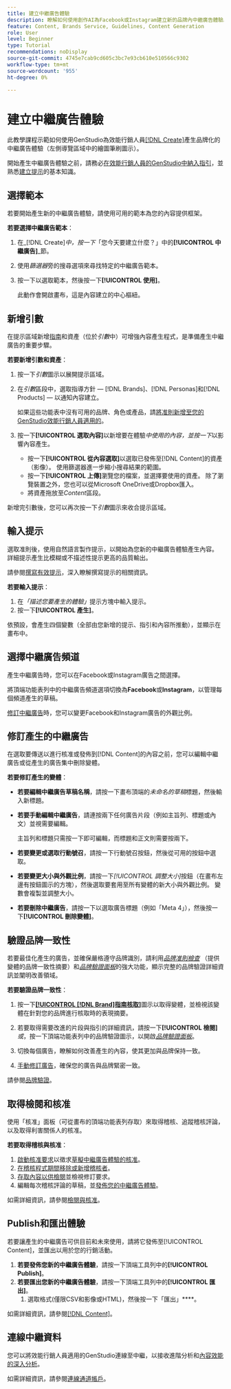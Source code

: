 ```yaml
---
title: 建立中繼廣告體驗
description: 瞭解如何使用創作AI為Facebook或Instagram建立新的品牌內中繼廣告體驗。
feature: Content, Brands Service, Guidelines, Content Generation
role: User
level: Beginner
type: Tutorial
recommendations: noDisplay
source-git-commit: 4745e7cab9cd605c3bc7e93cb610e510566c9302
workflow-type: tm+mt
source-wordcount: '955'
ht-degree: 0%

---
```



# 建立中繼廣告體驗

此教學課程示範如何使用GenStudio為效能行銷人員[[!DNL Create]](/help/user-guide/create/overview.md)產生品牌化的中繼廣告體驗（左側導覽區域中的繪圖筆刷圖示）。

開始產生中繼廣告體驗之前，請務必[在效能行銷人員的GenStudio中納入指引](/help/user-guide/guidelines/add-guidelines.md)，並熟悉[建立提示](/help/user-guide/effective-prompts.md)的基本知識。

## 選擇範本

若要開始產生新的中繼廣告體驗，請使用可用的範本為您的內容提供框架。

**若要選擇中繼廣告範本**：

1. 在&#x200B;_[!DNL Create]_中，按一下_「您今天要建立什麼？」中的&#x200B;**[!UICONTROL 中繼廣告]**_節。
1. 使用&#x200B;_篩選器_&#x200B;旁的搜尋選項來尋找特定的中繼廣告範本。
1. 按一下以選取範本，然後按一下&#x200B;**[!UICONTROL 使用]**。

   此動作會開啟畫布，這是內容建立的中心樞紐。

## 新增引數

在提示區域新增[指南](/help/user-guide/guidelines/overview.md)和資產（位於&#x200B;_引數_&#x200B;中）可增強內容產生程式，是準備產生中繼廣告的重要步驟。

**若要新增引數和資產**：

1. 按一下&#x200B;_引數_&#x200B;圖示以展開提示區域。
1. 在&#x200B;_引數_&#x200B;區段中，選取指導方針 — [!DNL Brands]、[!DNL Personas]和[!DNL Products] — 以通知內容建立。

   如果這些功能表中沒有可用的品牌、角色或產品，請[將准則新增至您的GenStudio效能行銷人員適用的](/help/user-guide/guidelines/add-guidelines.md)。

1. 按一下&#x200B;**[!UICONTROL 選取內容]**&#x200B;以新增要在體驗&#x200B;*中使用的內容，並按一下*&#x200B;以影響內容產生。
   * 按一下&#x200B;**[!UICONTROL 從內容選取]**&#x200B;以選取已發佈至[!DNL Content]的資產（影像）。 使用篩選器進一步縮小搜尋結果的範圍。
   * 按一下&#x200B;**[!UICONTROL 上傳]**&#x200B;瀏覽您的檔案，並選擇要使用的資產。 除了瀏覽裝置之外，您也可以從Microsoft OneDrive或Dropbox匯入。
   * 將資產拖放至&#x200B;_Content_&#x200B;區段。

新增完引數後，您可以再次按一下&#x200B;_引數_&#x200B;圖示來收合提示區域。

## 輸入提示

選取准則後，使用自然語言製作提示，以開始為您新的中繼廣告體驗產生內容。 詳細提示產生比模糊或不描述性提示更高的品質輸出。

請參閱[撰寫有效提示](/help/user-guide/effective-prompts.md)，深入瞭解撰寫提示的相關資訊。

**若要輸入提示**：

1. 在&#x200B;_「描述您要產生的體驗」_&#x200B;提示方塊中輸入提示。
1. 按一下&#x200B;**[!UICONTROL 產生]**。

依預設，會產生四個變數（全部由您新增的提示、指引和內容所推動），並顯示在畫布中。

## 選擇中繼廣告頻道

產生中繼廣告時，您可以在Facebook或Instagram廣告之間選擇。

將頂端功能表列中的中繼廣告頻道選項切換為&#x200B;**Facebook**&#x200B;或&#x200B;**Instagram**，以管理每個頻道產生的草稿。

[修訂中繼廣告](#revise-generated-meta-ads)時，您可以變更Facebook和Instagram廣告的外觀比例。

## 修訂產生的中繼廣告

在選取要傳送以進行核准或發佈到[!DNL Content]的內容之前，您可以編輯中繼廣告或從產生的廣告集中刪除變體。

**若要修訂產生的變體**：

* **若要編輯中繼廣告草稿名稱**，請按一下畫布頂端的&#x200B;_未命名的草稿_&#x200B;標題，然後輸入新標題。
* **若要手動編輯中繼廣告**，請連按兩下任何廣告片段（例如主旨列、標題或內文）並視需要編輯。

  主旨列和標題只需按一下即可編輯，而標題和正文則需要按兩下。

* **若要變更或選取行動號召**，請按一下行動號召按鈕，然後從可用的按鈕中選取。
* **若要變更大小與外觀比例**，請按一下&#x200B;_[!UICONTROL 調整大小]_&#x200B;按鈕（在畫布左邊有按鈕圖示的方塊），然後選取要套用至所有變體的新大小與外觀比例。 變數會複製並調整大小。
* **若要刪除中繼廣告**，請按一下以選取廣告標題（例如「Meta 4」），然後按一下&#x200B;**[!UICONTROL 刪除變體]**。

## 驗證品牌一致性

若要最佳化產生的廣告，並確保嚴格遵守品牌識別，請利用&#x200B;[_品牌准則檢查_](/help/user-guide/guidelines/brand-validation.md#brand-guidelines-check) （提供變體的品牌一致性摘要）和&#x200B;[_品牌驗證面板_](/help/user-guide/guidelines/brand-validation.md#brand-validation-panel)&#x200B;的強大功能，顯示完整的品牌驗證詳細資訊並闡明改善領域。

**若要驗證品牌一致性**：

1. 按一下[**[!UICONTROL [!DNL Brand]指南核取]**](/help/user-guide/guidelines/brand-validation.md#brand-guidelines-check)圖示以取得變體，並檢視該變體在針對您的品牌進行核取時的表現摘要。
1. 若要取得需要改進的片段與指引的詳細資訊，請按一下&#x200B;**[!UICONTROL 檢閱]** _或_，按一下頂端功能表列中的品牌驗證圖示，以開啟&#x200B;[_品牌驗證面板_](/help/user-guide/guidelines/brand-validation.md#brand-validation-panel)。

1. 切換每個廣告，瞭解如何改善產生的內容，使其更加與品牌保持一致。
1. [手動修訂廣告](#revise-generated-meta-ads)，確保您的廣告與品牌緊密一致。

請參閱[品牌驗證](/help/user-guide/guidelines/brand-validation.md)。

## 取得檢閱和核准

使用「核准」面板（可從畫布的頂端功能表列存取）來取得稽核、追蹤稽核評論，以及取得利害關係人的核准。

**若要取得稽核與核准**：

1. [啟動核准要求](/help/user-guide/approvals/request-review.md)以徵求[草擬中繼廣告體驗的核准](/help/user-guide/approvals/approve-content.md)。
1. [在稽核程式期間移除或新增稽核者](/help/user-guide/approvals/review-and-edit.md#manage-approvals)。
1. [存取內容以供檢閱](/help/user-guide/approvals/review-and-edit.md#access-content-for-review)並檢視修訂要求。
1. 編輯每次稽核評論的草稿，並[發佈您的中繼廣告體驗](#publish-and-export-experience)。

如需詳細資訊，請參閱[檢閱與核准](/help/user-guide/approvals/overview.md)。

## Publish和匯出體驗

若要讓產生的中繼廣告可供目前和未來使用，請將它發佈至[!UICONTROL Content]，並匯出以用於您的行銷活動。

1. **若要發佈您新的中繼廣告體驗**，請按一下頂端工具列中的&#x200B;**[!UICONTROL Publish]**。
1. **若要匯出您新的中繼廣告體驗**，請按一下頂端工具列中的&#x200B;**[!UICONTROL 匯出]**。
   1. 選取格式(僅限CSV和影像或HTML)，然後按一下「匯出」****。

如需詳細資訊，請參閱[[!DNL Content]](/help/user-guide/content/overview.md#search-and-find-approved-content)。

## 連線中繼資料

您可以將效能行銷人員適用的GenStudio連線至中繼，以接收進階分析和[內容效能的深入分析](/help/user-guide/insights/overview.md)。

如需詳細資訊，請參閱[連線通道帳戶](/help/user-guide/insights/connect-channel.md)。

